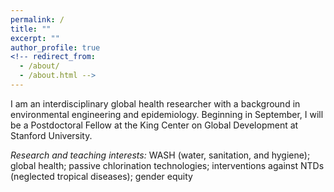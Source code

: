 ```yaml
---
permalink: /
title: ""
excerpt: ""
author_profile: true
<!-- redirect_from: 
  - /about/
  - /about.html -->
---
```


I am an interdisciplinary global health researcher with a background in environmental engineering and epidemiology. Beginning in September, I will be a Postdoctoral Fellow at the King Center on Global Development at Stanford University.

*Research and teaching interests:* WASH (water, sanitation, and hygiene); global health; passive chlorination technologies; interventions against NTDs (neglected tropical diseases); gender equity
